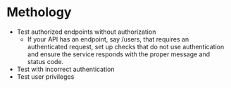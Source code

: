 
# Methology
* Test authorized endpoints without authorization
  * If your API has an endpoint, say /users, that requires an authenticated request, set up checks that do not use authentication and ensure the service responds with the proper message and status code.
* Test with incorrect authentication
* Test user privileges
